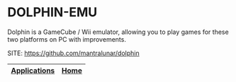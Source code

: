 # DOLPHIN-EMU

 Dolphin is a GameCube / Wii emulator, allowing you to play games for
 these two platforms on PC with improvements.

 SITE: https://github.com/mantralunar/dolphin

 | [Applications](https://portable-linux-apps.github.io/apps.html) | [Home](https://portable-linux-apps.github.io)
 | --- | --- |
